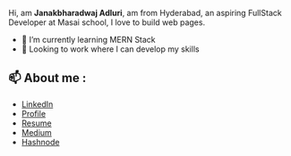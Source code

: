 Hi, am **Janakbharadwaj Adluri**, am from Hyderabad, an aspiring FullStack Developer at Masai school, I love to build web pages.


- 🌱 I’m currently learning MERN Stack
- 👯 Looking to work where I can develop my skills

## 📫 About me : 
- [LinkedIn](https://www.linkedin.com/in/janakbharadwaj-adluri/)
- [Profile](https://janak-portfolio.netlify.app/)
- [Resume](https://drive.google.com/u/0/uc?id=1WKmOQd4R-DR6l5LhxSOGPNP6yhc9BA2k&export=download)
- [Medium](https://janakbharadwaj-adluri.medium.com/)
- [Hashnode](https://hashnode.com/@janakbharadwaj95)
